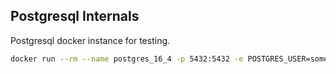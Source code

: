 Postgresql Internals
--------------------

Postgresql docker instance for testing.

```sh
docker run --rm --name postgres_16_4 -p 5432:5432 -e POSTGRES_USER=someuser -e POSTGRES_PASSWORD=somepassword -e POSTGRES_DB="labdb" postgres:16.4
```
